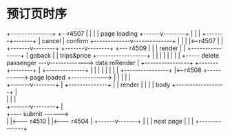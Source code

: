# 预订页时序

+---------------+      +--r4507
|               |      |
| page loading  +------v--------+
|               |               |
+-------+-------+               |
                       cancel   |      confirm
                  +-------------v--------------+
                  |                            |
                  |                            |<--r4507
                  |                            |
          +-------v--------+           +-------v--------+                                                                                    +--- r4509
          |                |           |      render    |                                                                                    |             +----------------+
          |     goback     |           |   trips&price  +------------------+                                                                 |             |                |
          |                |           |                |                  |                                      +----- delete passenger ---v-------------> data reRender  |
          +----------------+           +-------+--------+                  |          +--------------+            |                                        |                |
                                               |                           |          |              |            |                                        +----------------+
                                               |<--r4508                   +---------->  page loaded +------------>
                                               |                           |          |              |            |  
                                       +-------v--------+                  |          +--------------+            |
                                       |    render      |                  |                                      |
                                       |     body       +------------------+                                      |           
                                       |                |                                                         |           
                                       +-------v--------+                                                         |           
                                                                                                                  +---- submit ------>   
                                                                                                                                     |
                                                                                                                                     |<--- r4510
                                                                                                                                     | 
                                                                                                                                     |<--- r4504
                                                                                                                                     |
                                                                                                                              +------v-------+
                                                                                                                              |              |
                                                                                                                              | next page    |
                                                                                                                              |              |
                                                                                                                              +--------------+







